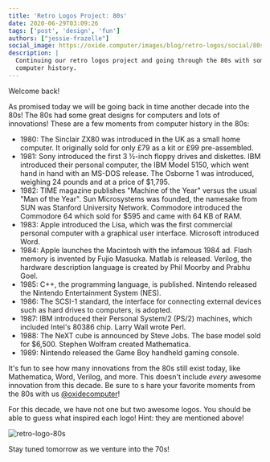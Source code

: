 ```yaml
---
title: 'Retro Logos Project: 80s'
date: 2020-06-29T03:09:26
tags: ['post', 'design', 'fun']
authors: ["jessie-frazelle"]
social_image: https://oxide.computer/images/blog/retro-logos/social/80s.png
description: |
  Continuing our retro logos project and going through the 80s with some fun
  computer history.
---
```


Welcome back!

As promised today we will be going back in time another decade into the 80s! The
80s had some great designs for computers and lots of innovations! These
are a few moments from computer history in the 80s:

- 1980: The Sinclair ZX80 was introduced in the UK as a small home computer. It
    originally sold for only £79 as a kit or £99 pre-assembled.
- 1981: Sony introduced the first 3 ½-inch floppy drives and diskettes. IBM
    introduced their personal computer, the IBM Model 5150, which went hand in
    hand with an MS-DOS release. The Osborne 1 was introduced, weighing 24
    pounds and at a price of $1,795.
- 1982: TIME magazine publishes "Machine of the Year" versus the usual "Man of
    the Year". Sun Microsystems was founded, the namesake from SUN was
    Stanford University Network. Commodore introduced the Commodore 64 which
    sold for $595 and came with 64 KB of RAM.
- 1983: Apple introduced the Lisa, which was the first commercial personal
    computer with a graphical user interface. Microsoft introduced Word.
- 1984: Apple launches the Macintosh with the infamous 1984 ad. Flash memory is
    invented by Fujio Masuoka. Matlab is released. Verilog, the hardware
    description language is created by Phil Moorby and Prabhu Goel.
- 1985: C++, the programming language, is published. Nintendo released the
    Nintendo Entertainment System (NES). 
- 1986: The SCSI-1 standard, the interface for connecting external devices 
    such as hard drives to computers, is adopted.
- 1987: IBM introduced their Personal System/2 (PS/2) machines, which included
    Intel's 80386 chip. Larry Wall wrote Perl.
- 1988: The NeXT cube is announced by Steve Jobs. The base model sold for
    $6,500. Stephen Wolfram created Mathematica.
- 1989: Nintendo released the Game Boy handheld gaming console.

It's fun to see how many innovations from the 80s still exist today, like
Mathematica, Word, Verilog, and more.
This doesn't include _every_ awesome innovation from this decade. Be sure to s
hare your favorite moments from the 80s with us 
[@oxidecomputer](https://twitter.com/oxidecomputer)!

For this decade, we have not one but two awesome logos. You should be able to
guess what inspired each logo! Hint: they are mentioned above!

<div class="my-8 border-4 border-oxide-green">
  <picture>
    <source srcset="/images/blog/retro-logos/80s-narrow.png" media="(max-width: 767px)">
    <img src="/images/blog/retro-logos/80s.png" alt="retro-logo-80s" />
  </picture>
</div>

Stay tuned tomorrow as we venture into the 70s!
